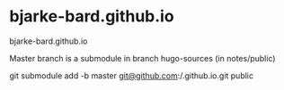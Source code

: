 # bjarke-bard.github.io
bjarke-bard.github.io

Master branch is a submodule in branch hugo-sources 
(in notes/public)

git submodule add -b master git@github.com:<username>/<username>.github.io.git public
